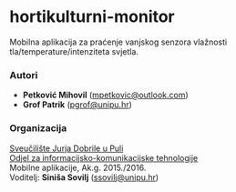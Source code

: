﻿# hortikulturni-monitor
Mobilna aplikacija za praćenje vanjskog senzora vlažnosti tla/temperature/intenziteta svjetla.

### Autori
- **Petković	Mihovil**	(mpetkovic@outlook.com)
- **Grof	Patrik**	    (pgrof@unipu.hr)

### Organizacija
[Sveučilište Jurja Dobrile u Puli](http://www.unipu.hr/)   
[Odjel za informacijsko-komunikacijske tehnologije](http://www.unipu.hr/index.php?id=1933)  
Mobilne aplikacije, Ak.g. 2015./2016.  
Voditelj: **Siniša Sovilj** (ssovilj@unipu.hr)